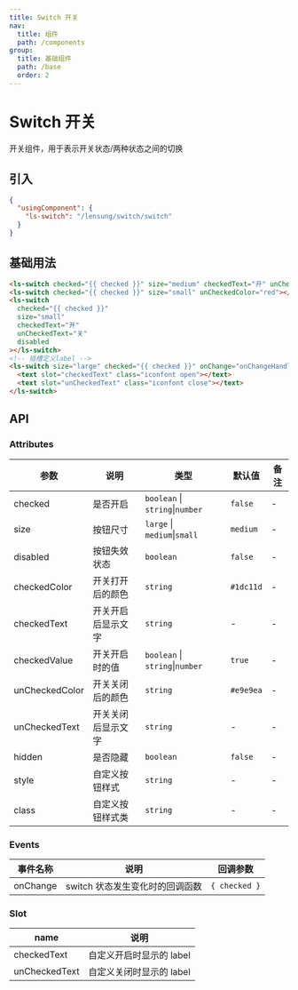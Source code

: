```yaml
---
title: Switch 开关
nav:
  title: 组件
  path: /components
group:
  title: 基础组件
  path: /base
  order: 2
---
```


# Switch 开关

开关组件，用于表示开关状态/两种状态之间的切换

## 引入

```json
{
  "usingComponent": {
    "ls-switch": "/lensung/switch/switch"
  }
}
```

## 基础用法

```html
<ls-switch checked="{{ checked }}" size="medium" checkedText="开" unCheckedText="关"></ls-switch>
<ls-switch checked="{{ checked }}" size="small" unCheckedColor="red"></ls-switch>
<ls-switch
  checked="{{ checked }}"
  size="small"
  checkedText="开"
  unCheckedText="关"
  disabled
></ls-switch>
<!-- 插槽定义label -->
<ls-switch size="large" checked="{{ checked }}" onChange="onChangeHandler">
  <text slot="checkedText" class="iconfont open"></text>
  <text slot="unCheckedText" class="iconfont close"></text>
</ls-switch>
```

## API

### Attributes

| 参数           | 说明               | 类型                            | 默认值    | 备注 |
| -------------- | ------------------ | ------------------------------- | --------- | ---- |
| checked        | 是否开启           | `boolean` \| `string`\|`number` | `false`   | -    |
| size           | 按钮尺寸           | `large` \| `medium`\|`small`    | `medium`  | -    |
| disabled       | 按钮失效状态       | `boolean`                       | `false`   | -    |
| checkedColor   | 开关打开后的颜色   | `string`                        | `#1dc11d` | -    |
| checkedText    | 开关开启后显示文字 | `string`                        | -         | -    |
| checkedValue   | 开关开启时的值     | `boolean` \| `string`\|`number` | `true`    | -    |
| unCheckedColor | 开关关闭后的颜色   | `string`                        | `#e9e9ea` | -    |
| unCheckedText  | 开关关闭后显示文字 | `string`                        | -         | -    |
| hidden         | 是否隐藏           | `boolean`                       | `false`   | -    |
| style          | 自定义按钮样式     | `string`                        | -         | -    |
| class          | 自定义按钮样式类   | `string`                        | -         | -    |

### Events

| 事件名称 | 说明                            | 回调参数      |
| -------- | ------------------------------- | ------------- |
| onChange | switch 状态发生变化时的回调函数 | `{ checked }` |

### Slot

| name          | 说明                     |
| ------------- | ------------------------ |
| checkedText   | 自定义开启时显示的 label |
| unCheckedText | 自定义关闭时显示的 label |
